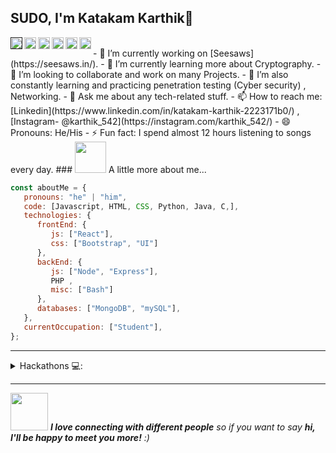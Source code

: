 

<!--
**karthik235689/karthik235689** is a ✨ _special_ ✨ repository because its `README.md` (this file) appears on your GitHub profile.

Here are some ideas to get you started:

- 🔭 I’m currently working on ...
- 🌱 I’m currently learning ...
- 👯 I’m looking to collaborate on ...
- 🤔 I’m looking for help with ...
- 💬 Ask me about ...
- 📫 How to reach me: ...
- 😄 Pronouns: ...
- ⚡ Fun fact: ...
-->

## SUDO, I'm Katakam Karthik👋

<a href="">
  <img align="left" alt="Karthik's Discord Server" width="19px" src="https://web.telegram.org/img/logo_share.png" />
</a>
<a href="https://github.com/karthik235689">
  <img align="left" alt="Karthik's Github" width="19px" src="https://upload.wikimedia.org/wikipedia/commons/thumb/a/ae/Github-desktop-logo-symbol.svg/1024px-Github-desktop-logo-symbol.svg.png" />
</a>
<a href="https://instagram.com/karthik_542/">
  <img align="left" alt="Karthik's Instagram" width="19px" src="https://upload.wikimedia.org/wikipedia/commons/thumb/a/a5/Instagram_icon.png/600px-Instagram_icon.png" />
</a>
<a href="https://www.facebook.com/profile.php?id=100008249283592">
  <img align="left" alt="Karthik's Facebook" width="19px" src="https://facebookbrand.com/wp-content/uploads/2019/04/f_logo_RGB-Hex-Blue_512.png?w=512&h=512" />
</a>
<a href="https://twitter.com/">
  <img align="left" alt="Karthik's Twitter" width="19px" src="https://cdn2.iconfinder.com/data/icons/metro-uinvert-dock/256/Twitter_NEW.png" />
</a>
<a href="https://www.linkedin.com/in/katakam-karthik-2223171b0/">
  <img align="left" alt="Karthik's Linkdein" width="19px" src="https://cdn3.iconfinder.com/data/icons/inficons/512/linkedin.png" />
</a>
</br>
-   🔭 I’m currently working on [Seesaws](https://seesaws.in/).
-   🌱 I’m currently learning more about Cryptography.
-   👯 I’m looking to collaborate and work on many Projects.
-   🤔 I’m also constantly learning and practicing penetration testing (Cyber security) , Networking.
-   💬 Ask me about any tech-related stuff.
-   📫 How to reach me: [Linkedin](https://www.linkedin.com/in/katakam-karthik-2223171b0/) , [Instagram- @karthik_542](https://instagram.com/karthik_542/)
-   😄 Pronouns: He/His
-   ⚡ Fun fact: I spend almost 12 hours listening to songs every day.
### <img src="https://media.giphy.com/media/VgCDAzcKvsR6OM0uWg/giphy.gif" width="50"> A little more about me...  

```javascript
const aboutMe = {
   pronouns: "he" | "him",
   code: [Javascript, HTML, CSS, Python, Java, C,],
   technologies: {
      frontEnd: {
         js: ["React"],
         css: ["Bootstrap", "UI"]
      },
      backEnd: {
         js: ["Node", "Express"],
         PHP ,
         misc: ["Bash"]
      },
      databases: ["MongoDB", "mySQL"],
   },
   currentOccupation: ["Student"],
};
```
---

<details>
<summary> Hackathons 💻: </summary>
  
<br/>

WebOcode  -  [Check out!]()<br/>


</details>

---
<img src="https://media.giphy.com/media/LnQjpWaON8nhr21vNW/giphy.gif" width="60"> <em><b>I love connecting with different people</b> so if you want to say <b>hi, I'll be happy to meet you more!</b> :)</em>
